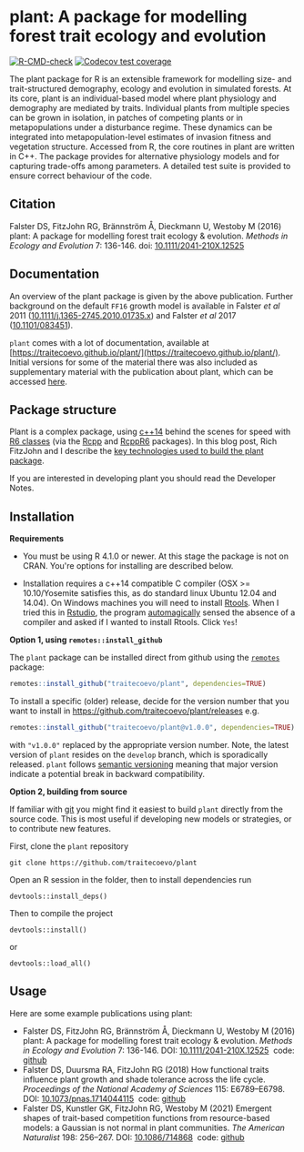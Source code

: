 # plant: A package for modelling forest trait ecology and evolution

<!-- badges: start -->
[![R-CMD-check](https://github.com/traitecoevo/plant/workflows/R-CMD-check/badge.svg)](https://github.com/traitecoevo/plant/master)
[![Codecov test coverage](https://codecov.io/gh/traitecoevo/plant/branch/master/graph/badge.svg)](https://codecov.io/gh/traitecoevo/plant?branch=master)
<!-- badges: end -->

The plant package for R is an extensible framework for modelling size- and trait-structured demography, ecology and evolution in simulated forests. At its core, plant is an individual-based model where plant physiology and demography are mediated by traits. Individual plants from multiple species can be grown in isolation, in patches of competing plants or in metapopulations under a disturbance regime. These dynamics can be integrated into metapopulation-level estimates of invasion fitness and vegetation structure. Accessed from R, the core routines in plant are written in C++. The package provides for alternative physiology models and for capturing trade-offs among parameters. A detailed test suite is provided to ensure correct behaviour of the code.

## Citation

Falster DS, FitzJohn RG, Brännström Å, Dieckmann U, Westoby M (2016) plant: A package for modelling forest trait ecology & evolution. *Methods in Ecology and Evolution* 7: 136-146. doi: [10.1111/2041-210X.12525](http://doi.org/10.1111/2041-210X.12525)

## Documentation

An overview of the plant package is given by the above publication. Further background on the default `FF16` growth model is available in Falster *et al* 2011 ([10.1111/j.1365-2745.2010.01735.x](http://doi.org/10.1111/j.1365-2745.2010.01735.x)) and Falster *et al* 2017 ([10.1101/083451](http://doi.org/10.1101/083451)).

`plant` comes with a lot of documentation, available at [https://traitecoevo.github.io/plant/](https://traitecoevo.github.io/plant/). Initial versions for some of the material there was also  included as supplementary material with the publication about plant, which can be accessed [here](http://onlinelibrary.wiley.com/doi/10.1111/2041-210X.12525/abstract#footer-support-info). 

## Package structure

Plant is a complex package, using [c++14](https://en.wikipedia.org/wiki/C%2B%2B14) behind the scenes for speed with [R6 classes](https://cran.r-project.org/web/packages/R6/vignettes/Introduction.html) (via the [Rcpp](https://cran.r-project.org/web/packages/Rcpp/index.html) and [RcppR6](https://github.com/richfitz/RcppR6) packages).  In this blog post, Rich FitzJohn and I describe the [key technologies used to build the plant package](https://methodsblog.wordpress.com/2016/02/23/plant/). 

If you are interested in developing plant you should read the Developer Notes.

## Installation

**Requirements**

- You must be using R 4.1.0 or newer. At this stage the package is not on CRAN. You're options for installing are described below.

- Installation requires a c++14 compatible C compiler (OSX >= 10.10/Yosemite satisfies this, as do standard linux Ubuntu 12.04 and 14.04). On Windows machines you will need to install [Rtools](http://cran.r-project.org/bin/windows/Rtools/). When I tried this in [Rstudio](https://www.rstudio.com/), the program [automagically](https://en.oxforddictionaries.com/definition/automagically) sensed the absence of a compiler and asked if I wanted to install Rtools. Click `Yes`!

**Option 1, using `remotes::install_github`**

The `plant` package can be installed direct from github using the [`remotes`](https://cran.r-project.org/web/packages/remotes/index.html) package:

```r
remotes::install_github("traitecoevo/plant", dependencies=TRUE)
```

To install a specific (older) release, decide for the version number that you want to install in https://github.com/traitecoevo/plant/releases  e.g.

```r
remotes::install_github("traitecoevo/plant@v1.0.0", dependencies=TRUE)
```

with `"v1.0.0"` replaced by the appropriate version number. Note, the latest version of `plant` resides on the `develop` branch, which is sporadically released. `plant` follows [semantic versioning](https://semver.org/) meaning that major version indicate a potential break in backward compatibility.

**Option 2, building from source**

If familiar with [git](https://git-scm.com/) you might find it easiest to build `plant` directly from the source code. This is most useful if developing new models or strategies, or to contribute new features.

First, clone the `plant` repository

```
git clone https://github.com/traitecoevo/plant
```

Open an R session in the folder, then to install dependencies run

```
devtools::install_deps()
```

Then to compile the project

```
devtools::install()
```
or 

```
devtools::load_all()
```

## Usage

Here are some example publications using plant:

- Falster DS, FitzJohn RG, Brännström Å, Dieckmann U, Westoby M (2016) plant: A package for modelling forest trait ecology & evolution. *Methods in Ecology and Evolution* 7: 136-146. DOI: [10.1111/2041-210X.12525](http://doi.org/10.1111/2041-210X.12525)&nbsp; code: [github](https://github.com/traitecoevo/plant_paper)
- Falster DS, Duursma RA, FitzJohn RG (2018) How functional traits influence plant growth and shade tolerance across the life cycle. *Proceedings of the National Academy of Sciences* 115: E6789–E6798. DOI: [10.1073/pnas.1714044115](http://doi.org/10.1073/pnas.1714044115)&nbsp; code: [github](https://github.com/traitecoevo/growth_trajectories)
- Falster DS, Kunstler GK, FitzJohn RG, Westoby M (2021) Emergent shapes of trait-based competition functions from resource-based models: a Gaussian is not normal in plant communities. *The American Naturalist* 198: 256–267. DOI: [10.1086/714868](http://doi.org/10.1086/714868)&nbsp; code: [github](https://github.com/traitecoevo/competition_kernels)


